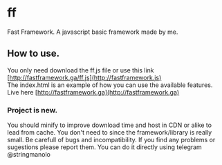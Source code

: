 # ff
Fast Framework. A javascript basic framework made by me.

## How to use.
You only need download the ff.js file or use this link [http://fastframework.ga/ff.js](http://fastframework.js)  
The index.html is an example of how you can use the available features.
Live here [http://fastframework.ga](http://fastframework.ga)

### Project is new.
You should minify to improve download time and host in CDN or alike to lead from cache. 
You don't need to since the framework/library is really small. Be carefull of bugs and incompatibility. If you find any problems or sugestions please report them. You can do it directly using telegram @stringmanolo

